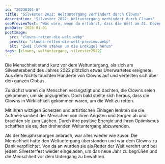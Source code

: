 ```yaml
---
id: "20230101-0"
title: "Silvester 2022: Weltuntergang verhindert durch Clowns"
description: "Silvester 2022: Weltuntergang verhindert durch Clowns"
seoPreviewText: "Was wäre, wenn du erfährst, dass die Welt am 31. Dezember 2022 untergehen soll? Würdest du verzweifeln, feiern oder kämpfen? In diesem Blogeintrag erzähle ich dir die unglaubliche Geschichte, wie eine Gruppe von Clowns die Apokalypse verhindert hat. Du wirst lachen, weinen und staunen, wie diese mutigen Spaßmacher die Menschheit gerettet haben. Lese jetzt weiter und erfahre, wie die Clowns den Weltuntergang gestoppt haben!"
pubDate: 2023-01-01
postImage:
  src: "clowns-retten-die-welt.webp"
  prevSrc: "clowns-retten-die-welt-preview.webp"
  alt: "Zwei Clowns stehen um die Erdkugel herum"
tags: [clowns, weltuntergang, silvester2022]
---
```


Die Menschheit stand kurz vor dem Weltuntergang, als sich am Silvesterabend des Jahres 2022 plötzlich etwas Unerwartetes ereignete. Aus dem Nichts tauchten Hunderte von Clowns auf und verteilten sich über den ganzen Globus.

Zunächst waren die Menschen verängstigt und dachten, die Clowns seien gekommen, um sie anzugreifen. Doch bald stellte sich heraus, dass die Clowns in Wirklichkeit gekommen waren, um die Welt zu retten.

Mit ihren witzigen Scherzen und artistischen Einlagen lenkten sie die Aufmerksamkeit der Menschen von ihren Ängsten und Sorgen ab und brachten sie zum Lachen. Durch ihre positive Energie und ihren Optimismus schafften sie es, den drohenden Weltuntergang abzuwenden.

Als der Neujahrsmorgen anbrach, war alles wieder wie zuvor. Die Menschheit hatte den Weltuntergang überstanden und war dem Clowns zu Dank verpflichtet. Von da an wurden sie als Retter der Welt verehrt und bei jedem Silvesterfest wieder eingeladen, um das neue Jahr zu begrüßen und die Menschheit vor dem Untergang zu bewahren.
